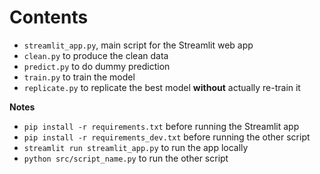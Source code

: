 # Contents

- `streamlit_app.py`, main script for the Streamlit web app
- `clean.py` to produce the clean data
- `predict.py` to do dummy prediction
- `train.py` to train the model
- `replicate.py` to replicate the best model **without** actually re-train it

**Notes**

- `pip install -r requirements.txt` before running the Streamlit app
- `pip install -r requirements_dev.txt` before running the other script
- `streamlit run streamlit_app.py` to run the app locally
- `python src/script_name.py` to run the other script
